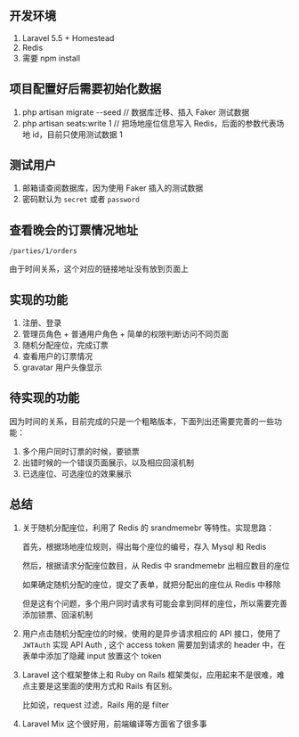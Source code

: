 ## 开发环境

1. Laravel 5.5 + Homestead
2. Redis
3. 需要 npm install

## 项目配置好后需要初始化数据

1. php artisan migrate --seed // 数据库迁移、插入 Faker 测试数据
2. php artisan seats:write 1  // 把场地座位信息写入 Redis，后面的参数代表场地 id，目前只使用测试数据 1

## 测试用户

1. 邮箱请查阅数据库，因为使用 Faker 插入的测试数据
2. 密码默认为 `secret` 或者 `password`

## 查看晚会的订票情况地址
`/parties/1/orders`

由于时间关系，这个对应的链接地址没有放到页面上

## 实现的功能

1. 注册、登录
2. 管理员角色 + 普通用户角色 + 简单的权限判断访问不同页面
3. 随机分配座位，完成订票
4. 查看用户的订票情况
5. gravatar 用户头像显示

## 待实现的功能

因为时间的关系，目前完成的只是一个粗略版本，下面列出还需要完善的一些功能：

1. 多个用户同时订票的时候，要锁票
2. 出错时候的一个错误页面展示，以及相应回滚机制
3. 已选座位、可选座位的效果展示


## 总结

1. 关于随机分配座位，利用了 Redis 的 srandmemebr 等特性。实现思路：

    首先，根据场地座位规则，得出每个座位的编号，存入 Mysql 和 Redis
    
    然后，根据请求分配座位数目，从 Redis 中 srandmemebr 出相应数目的座位
    
    如果确定随机分配的座位，提交了表单，就把分配出的座位从 Redis 中移除
    
    但是这有个问题，多个用户同时请求有可能会拿到同样的座位，所以需要完善添加锁票、回滚机制
    
2. 用户点击随机分配座位的时候，使用的是异步请求相应的 API 接口，使用了 `JWTAuth` 实现 API Auth ,
   这个 access token 需要加到请求的 header 中，在表单中添加了隐藏 input 放置这个 token
   
3. Laravel 这个框架整体上和 Ruby on Rails 框架类似，应用起来不是很难，难点主要是这里面的使用方式和 Rails 有区别。
    
    比如说，request 过滤，Rails 用的是 filter
   
4. Laravel Mix 这个很好用，前端编译等方面省了很多事 
        
